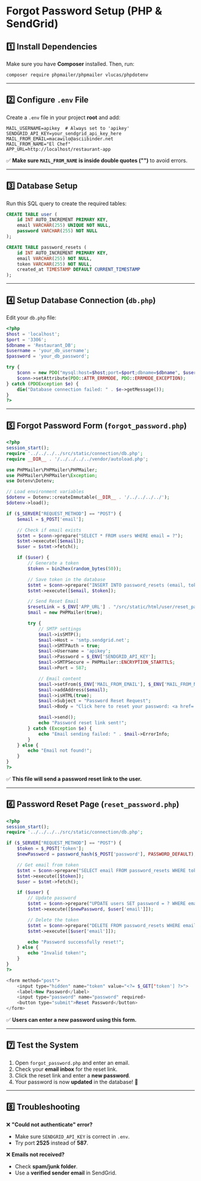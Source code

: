 
# **Forgot Password Setup (PHP & SendGrid)**  

## **1️⃣ Install Dependencies**  
Make sure you have **Composer** installed. Then, run:  
```sh
composer require phpmailer/phpmailer vlucas/phpdotenv
```

---

## **2️⃣ Configure `.env` File**  
Create a `.env` file in your project **root** and add:  
```env
MAIL_USERNAME=apikey  # Always set to 'apikey'
SENDGRID_API_KEY=your_sendgrid_api_key_here
MAIL_FROM_EMAIL=macawilo@asciibinder.net
MAIL_FROM_NAME="El Chef"
APP_URL=http://localhost/restaurant-app
```
✅ **Make sure `MAIL_FROM_NAME` is inside double quotes ("")** to avoid errors.  

---

## **3️⃣ Database Setup**  
Run this SQL query to create the required tables:  
```sql
CREATE TABLE user (
    id INT AUTO_INCREMENT PRIMARY KEY,
    email VARCHAR(255) UNIQUE NOT NULL,
    password VARCHAR(255) NOT NULL
);

CREATE TABLE password_resets (
    id INT AUTO_INCREMENT PRIMARY KEY,
    email VARCHAR(255) NOT NULL,
    token VARCHAR(255) NOT NULL,
    created_at TIMESTAMP DEFAULT CURRENT_TIMESTAMP
);
```

---

## **4️⃣ Setup Database Connection (`db.php`)**  
Edit your `db.php` file:  
```php
<?php
$host = 'localhost';
$port = '3306';
$dbname = 'Restaurant_DB';
$username = 'your_db_username';
$password = 'your_db_password';

try {
    $conn = new PDO("mysql:host=$host;port=$port;dbname=$dbname", $username, $password);
    $conn->setAttribute(PDO::ATTR_ERRMODE, PDO::ERRMODE_EXCEPTION);
} catch (PDOException $e) {
    die("Database connection failed: " . $e->getMessage());
}
?>
```

---

## **5️⃣ Forgot Password Form (`forgot_password.php`)**  
```php
<?php
session_start();
require '../../../../src/static/connection/db.php';
require __DIR__ . '/../../../../vendor/autoload.php';

use PHPMailer\PHPMailer\PHPMailer;
use PHPMailer\PHPMailer\Exception;
use Dotenv\Dotenv;

// Load environment variables
$dotenv = Dotenv::createImmutable(__DIR__ . '/../../../../');
$dotenv->load();

if ($_SERVER["REQUEST_METHOD"] == "POST") {
    $email = $_POST['email'];

    // Check if email exists
    $stmt = $conn->prepare("SELECT * FROM users WHERE email = ?");
    $stmt->execute([$email]);
    $user = $stmt->fetch();

    if ($user) {
        // Generate a token
        $token = bin2hex(random_bytes(50));

        // Save token in the database
        $stmt = $conn->prepare("INSERT INTO password_resets (email, token) VALUES (?, ?)");
        $stmt->execute([$email, $token]);

        // Send Reset Email
        $resetLink = $_ENV['APP_URL'] . "/src/static/html/user/reset_password.php?token=$token";
        $mail = new PHPMailer(true);

        try {
            // SMTP settings
            $mail->isSMTP();
            $mail->Host = 'smtp.sendgrid.net';
            $mail->SMTPAuth = true;
            $mail->Username = 'apikey';
            $mail->Password = $_ENV['SENDGRID_API_KEY'];
            $mail->SMTPSecure = PHPMailer::ENCRYPTION_STARTTLS;
            $mail->Port = 587;

            // Email content
            $mail->setFrom($_ENV['MAIL_FROM_EMAIL'], $_ENV['MAIL_FROM_NAME']);
            $mail->addAddress($email);
            $mail->isHTML(true);
            $mail->Subject = "Password Reset Request";
            $mail->Body = "Click here to reset your password: <a href='$resetLink'>$resetLink</a>";

            $mail->send();
            echo "Password reset link sent!";
        } catch (Exception $e) {
            echo "Email sending failed: " . $mail->ErrorInfo;
        }
    } else {
        echo "Email not found!";
    }
}
?>
```
✅ **This file will send a password reset link to the user.**

---

## **6️⃣ Password Reset Page (`reset_password.php`)**  
```php
<?php
session_start();
require '../../../../src/static/connection/db.php';

if ($_SERVER["REQUEST_METHOD"] == "POST") {
    $token = $_POST['token'];
    $newPassword = password_hash($_POST['password'], PASSWORD_DEFAULT);

    // Get email from token
    $stmt = $conn->prepare("SELECT email FROM password_resets WHERE token = ?");
    $stmt->execute([$token]);
    $user = $stmt->fetch();

    if ($user) {
        // Update password
        $stmt = $conn->prepare("UPDATE users SET password = ? WHERE email = ?");
        $stmt->execute([$newPassword, $user['email']]);

        // Delete the token
        $stmt = $conn->prepare("DELETE FROM password_resets WHERE email = ?");
        $stmt->execute([$user['email']]);

        echo "Password successfully reset!";
    } else {
        echo "Invalid token!";
    }
}
?>

<form method="post">
    <input type="hidden" name="token" value="<?= $_GET['token'] ?>">
    <label>New Password</label>
    <input type="password" name="password" required>
    <button type="submit">Reset Password</button>
</form>
```
✅ **Users can enter a new password using this form.**

---

## **7️⃣ Test the System**
1. Open `forgot_password.php` and enter an email.  
2. Check your **email inbox** for the reset link.  
3. Click the reset link and enter a **new password**.  
4. Your password is now **updated** in the database! 🎉  

---

## **8️⃣ Troubleshooting**
❌ **"Could not authenticate" error?**  
- Make sure `SENDGRID_API_KEY` is correct in `.env`.  
- Try port **2525** instead of **587**.  

❌ **Emails not received?**  
- Check **spam/junk folder**.  
- Use a **verified sender email** in SendGrid.  
